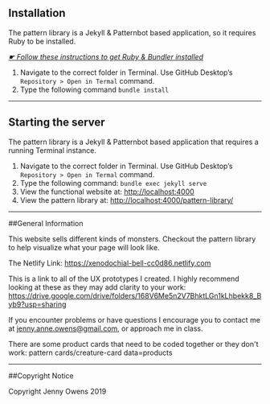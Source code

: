 ## Installation

The pattern library is a Jekyll & Patternbot based application, so it requires Ruby to be installed.

[*☛ Follow these instructions to get Ruby & Bundler installed*](https://learn-the-web.algonquindesign.ca/courses/web-dev-4/install-more-developer-tools/)

1. Navigate to the correct folder in Terminal. Use GitHub Desktop’s `Repository > Open in Termal` command.
2. Type the following command `bundle install`

---

## Starting the server

The pattern library is a Jekyll & Patternbot based application that requires a running Terminal instance.

1. Navigate to the correct folder in Terminal. Use GitHub Desktop’s `Repository > Open in Termal` command.
2. Type the following command: `bundle exec jekyll serve`
3. View the functional website at: [http://localhost:4000](http://localhost:4000)
4. View the pattern library at: [http://localhost:4000/pattern-library/](http://localhost:4000/pattern-library/)

---

##General Information

This website sells different kinds of monsters. Checkout the pattern library to help visualize what your page will look like.

The Netlify Link: https://xenodochial-bell-cc0d86.netlify.com

This is a link to all of the UX prototypes I created. I highly recommend looking at these as they may add clarity to your work: https://drive.google.com/drive/folders/168V6Me5n2V7BhktLGn1kLhbekk8_Byb9?usp=sharing

If you encounter problems or have questions I encourage you to contact me at jenny.anne.owens@gmail.com, or approach me in class.

There are some product cards that need to be coded together or they don't work:
pattern cards/creature-card data=products

---

##Copyright Notice

Copyright Jenny Owens 2019
